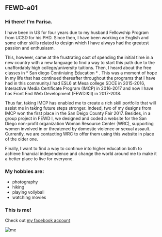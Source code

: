 ## FEWD-a01

### Hi there! I'm Parisa.
   I have been in US for four years due to my husband Fellowship Program from UCSD for his PHD. Since then,  I have been working on English and some other skills related to design which I have always had the greatest passion and enthusiasm. 
   
   This, however, came at the frustrating cost of spending the initial time in a new country with a new language to find a way to start this path due to the unaffordably high college/university tuitions. Then, I heard about the free classes in * San diego Continiuing Education * . This was a moment of hope in my life that has continued thereafter throughout the programs that I have had in this community.I had ESL6 at Mesa college SDCE in 2015-2016, Interactive Media Certificate Program (IMCP) in  2016-2017 and now I have has Front End Web Development (FEWDI&II) in 2017-2018. 
   
   Thus far, taking IMCP has enabled me to create a rich skill portfolio that will assist me in taking future steps stronger. Indeed, two of my designs from IMCP won the first place in the San Deigo County Fair 2017. Besides, in a group project in FEWD I, we designed and coded a website for the San Diego non-profit organization Woman Resource Center (WRC), supporting women involved in or threatened by domestic violence or sexual assault. Currently, we are contacting WRC to offer them using this website in place of the older one.
   
   Finally, I want to find a way to continue into higher education both to achieve financial independence and change the world around me to make it a better place to live for everyone.
   

   
### My hobbies are:
   * photography
   * hiking
   * playing vollyball
   * watching movies
  
  
### This is me!
 Check out [my facebook account](https://www.facebook.com/parisa.nikzad.71)
 
 
![me](https://user-images.githubusercontent.com/32685010/35788907-31b44e22-09ed-11e8-9222-e98f71e50357.jpg)
